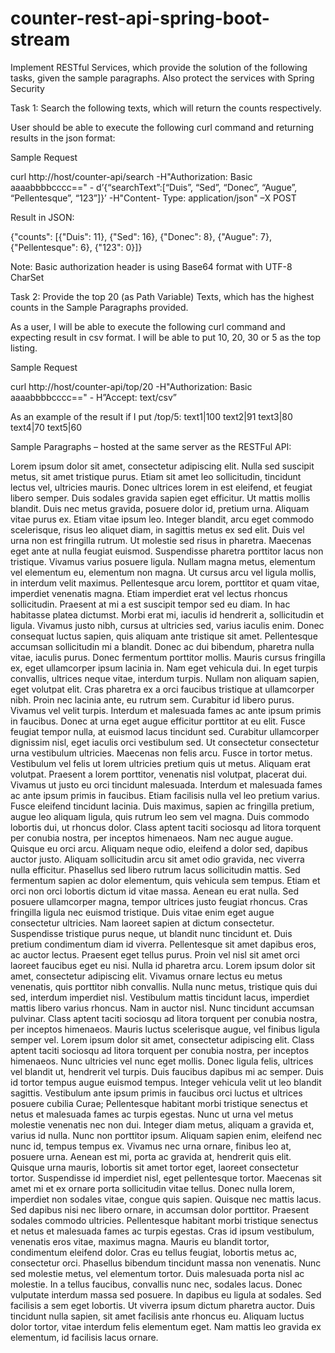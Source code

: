 # counter-rest-api-spring-boot-stream

Implement RESTful Services, which provide the solution of the following tasks, given the sample paragraphs. Also protect the services with Spring Security

Task 1: Search the following texts, which will return the counts respectively.

User should be able to execute the following curl command and returning results in the json format:

Sample Request

curl http://host/counter-api/search -H"Authorization: Basic aaaabbbbcccc==" - d’{“searchText”:[“Duis”, “Sed”, “Donec”, “Augue”, “Pellentesque”, “123”]}’ -H"Content- Type: application/json" –X POST

Result in JSON:

{"counts": [{"Duis": 11}, {"Sed": 16}, {"Donec": 8}, {"Augue": 7}, {"Pellentesque": 6}, {"123": 0}]}

Note: Basic authorization header is using Base64 format with UTF-8 CharSet

Task 2: Provide the top 20 (as Path Variable) Texts, which has the highest counts in the Sample Paragraphs provided.

As a user, I will be able to execute the following curl command and expecting result in csv format. I will be able to put 10, 20, 30 or 5 as the top listing.

Sample Request

curl http://host/counter-api/top/20 -H"Authorization: Basic aaaabbbbcccc==" - H”Accept: text/csv”

As an example of the result if I put /top/5: text1|100 text2|91 text3|80 text4|70 text5|60

Sample Paragraphs – hosted at the same server as the RESTFul API:

Lorem ipsum dolor sit amet, consectetur adipiscing elit. Nulla sed suscipit metus, sit amet tristique purus. Etiam sit amet leo sollicitudin, tincidunt lectus vel, ultricies mauris. Donec ultrices lorem in est eleifend, et feugiat libero semper. Duis sodales gravida sapien eget efficitur. Ut mattis mollis blandit. Duis nec metus gravida, posuere dolor id, pretium urna. Aliquam vitae purus ex. Etiam vitae ipsum leo. Integer blandit, arcu eget commodo scelerisque, risus leo aliquet diam, in sagittis metus ex sed elit. Duis vel urna non est fringilla rutrum. Ut molestie sed risus in pharetra. Maecenas eget ante at nulla feugiat euismod. Suspendisse pharetra porttitor lacus non tristique. Vivamus varius posuere ligula. Nullam magna metus, elementum vel elementum eu, elementum non magna. Ut cursus arcu vel ligula mollis, in interdum velit maximus. Pellentesque arcu lorem, porttitor et quam vitae, imperdiet venenatis magna. Etiam imperdiet erat vel lectus rhoncus sollicitudin. Praesent at mi a est suscipit tempor sed eu diam. In hac habitasse platea dictumst. Morbi erat mi, iaculis id hendrerit a, sollicitudin et ligula. Vivamus justo nibh, cursus at ultricies sed, varius iaculis enim. Donec consequat luctus sapien, quis aliquam ante tristique sit amet. Pellentesque accumsan sollicitudin mi a blandit. Donec ac dui bibendum, pharetra nulla vitae, iaculis purus. Donec fermentum porttitor mollis. Mauris cursus fringilla ex, eget ullamcorper ipsum lacinia in. Nam eget vehicula dui. In eget turpis convallis, ultrices neque vitae, interdum turpis. Nullam non aliquam sapien, eget volutpat elit. Cras pharetra ex a orci faucibus tristique at ullamcorper nibh. Proin nec lacinia ante, eu rutrum sem. Curabitur id libero purus. Vivamus vel velit turpis. Interdum et malesuada fames ac ante ipsum primis in faucibus. Donec at urna eget augue efficitur porttitor at eu elit. Fusce feugiat tempor nulla, at euismod lacus tincidunt sed. Curabitur ullamcorper dignissim nisl, eget iaculis orci vestibulum sed. Ut consectetur consectetur urna vestibulum ultricies. Maecenas non felis arcu. Fusce in tortor metus. Vestibulum vel felis ut lorem ultricies pretium quis ut metus. Aliquam erat volutpat. Praesent a lorem porttitor, venenatis nisl volutpat, placerat dui. Vivamus ut justo eu orci tincidunt malesuada. Interdum et malesuada fames ac ante ipsum primis in faucibus. Etiam facilisis nulla vel leo pretium varius. Fusce eleifend tincidunt lacinia. Duis maximus, sapien ac fringilla pretium, augue leo aliquam ligula, quis rutrum leo sem vel magna. Duis commodo lobortis dui, ut rhoncus dolor. Class aptent taciti sociosqu ad litora torquent per conubia nostra, per inceptos himenaeos. Nam nec augue augue. Quisque eu orci arcu. Aliquam neque odio, eleifend a dolor sed, dapibus auctor justo. Aliquam sollicitudin arcu sit amet odio gravida, nec viverra nulla efficitur. Phasellus sed libero rutrum lacus sollicitudin mattis. Sed fermentum sapien ac dolor elementum, quis vehicula sem tempus. Etiam et orci non orci lobortis dictum id vitae massa. Aenean eu erat nulla. Sed posuere ullamcorper magna, tempor ultrices justo feugiat rhoncus. Cras fringilla ligula nec euismod tristique. Duis vitae enim eget augue consectetur ultricies. Nam laoreet sapien at dictum consectetur. Suspendisse tristique purus neque, ut blandit nunc tincidunt et. Duis pretium condimentum diam id viverra. Pellentesque sit amet dapibus eros, ac auctor lectus. Praesent eget tellus purus. Proin vel nisl sit amet orci laoreet faucibus eget eu nisi. Nulla id pharetra arcu. Lorem ipsum dolor sit amet, consectetur adipiscing elit. Vivamus ornare lectus eu metus venenatis, quis porttitor nibh convallis. Nulla nunc metus, tristique quis dui sed, interdum imperdiet nisl. Vestibulum mattis tincidunt lacus, imperdiet mattis libero varius rhoncus. Nam in auctor nisl. Nunc tincidunt accumsan pulvinar. Class aptent taciti sociosqu ad litora torquent per conubia nostra, per inceptos himenaeos. Mauris luctus scelerisque augue, vel finibus ligula semper vel. Lorem ipsum dolor sit amet, consectetur adipiscing elit. Class aptent taciti sociosqu ad litora torquent per conubia nostra, per inceptos himenaeos. Nunc ultricies vel nunc eget mollis. Donec ligula felis, ultrices vel blandit ut, hendrerit vel turpis. Duis faucibus dapibus mi ac semper. Duis id tortor tempus augue euismod tempus. Integer vehicula velit ut leo blandit sagittis. Vestibulum ante ipsum primis in faucibus orci luctus et ultrices posuere cubilia Curae; Pellentesque habitant morbi tristique senectus et netus et malesuada fames ac turpis egestas. Nunc ut urna vel metus molestie venenatis nec non dui. Integer diam metus, aliquam a gravida et, varius id nulla. Nunc non porttitor ipsum. Aliquam sapien enim, eleifend nec nunc id, tempus tempus ex. Vivamus nec urna ornare, finibus leo at, posuere urna. Aenean est mi, porta ac gravida at, hendrerit quis elit. Quisque urna mauris, lobortis sit amet tortor eget, laoreet consectetur tortor. Suspendisse id imperdiet nisl, eget pellentesque tortor. Maecenas sit amet mi et ex ornare porta sollicitudin vitae tellus. Donec nulla lorem, imperdiet non sodales vitae, congue quis sapien. Quisque nec mattis lacus. Sed dapibus nisi nec libero ornare, in accumsan dolor porttitor. Praesent sodales commodo ultricies. Pellentesque habitant morbi tristique senectus et netus et malesuada fames ac turpis egestas. Cras id ipsum vestibulum, venenatis eros vitae, maximus magna. Mauris eu blandit tortor, condimentum eleifend dolor. Cras eu tellus feugiat, lobortis metus ac, consectetur orci. Phasellus bibendum tincidunt massa non venenatis. Nunc sed molestie metus, vel elementum tortor. Duis malesuada porta nisl ac molestie. In a tellus faucibus, convallis nunc nec, sodales lacus. Donec vulputate interdum massa sed posuere. In dapibus eu ligula at sodales. Sed facilisis a sem eget lobortis. Ut viverra ipsum dictum pharetra auctor. Duis tincidunt nulla sapien, sit amet facilisis ante rhoncus eu. Aliquam luctus dolor tortor, vitae interdum felis elementum eget. Nam mattis leo gravida ex elementum, id facilisis lacus ornare.